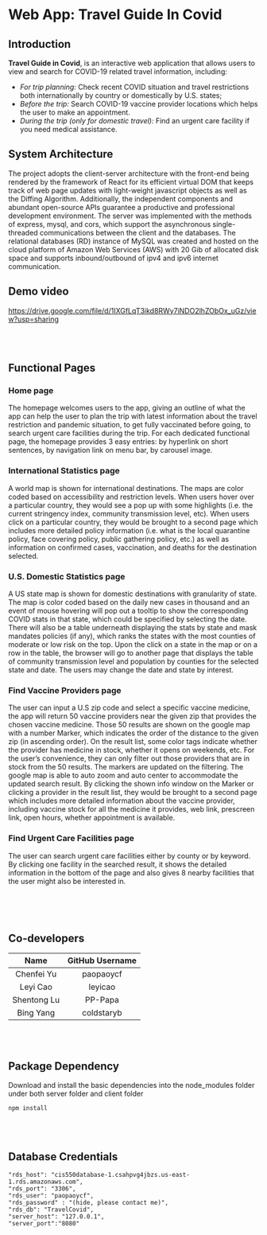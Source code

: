 # Web App: Travel Guide In Covid

## Introduction
<b>Travel Guide in Covid</b>, is an interactive web application that allows users to view and search for COVID-19 related travel information, including:
* <i>For trip planning: </i> 
Check recent COVID situation and travel restrictions both internationally by country or
domestically by U.S. states;
* <i>Before the trip: </i> Search COVID-19 vaccine provider locations which helps the user to make an
appointment.
* <i>During the trip (only for domestic travel):</i> Find an urgent care facility if you need medical assistance.

## System Architecture
The project adopts the client-server architecture with the front-end being rendered by the framework of React for its efficient virtual DOM that keeps track of web page updates with light-weight javascript objects as well as the Diffing Algorithm. Additionally, the independent components and abundant open-source APIs guarantee a productive and professional development environment. The server was implemented with the methods of express, mysql, and cors, which support the asynchronous single-threaded communications between the client and the databases. The relational databases (RD) instance of MySQL was created and hosted on the cloud platform of Amazon Web Services (AWS) with 20 Gib of allocated disk space and supports inbound/outbound of ipv4 and ipv6 internet communication. 

## Demo video

https://drive.google.com/file/d/1IXGfLqT3ikd8RWy7iNDO2lhZObOx_uGz/view?usp=sharing

<br></br>

## Functional Pages
### Home page
The homepage welcomes users to the app, giving an outline of what the app can help the user to plan the trip
with latest information about the travel restriction and pandemic situation, to get fully vaccinated before going,
to search urgent care facilities during the trip. For each dedicated functional page, the homepage provides 3
easy entries: by hyperlink on short sentences, by navigation link on menu bar, by carousel image.

### International Statistics page
A world map is shown for international destinations. The maps are color coded based on accessibility and
restriction levels. When users hover over a particular country, they would see a pop up with some highlights (i.e. the current stringency index, community transmission level, etc). When users click on a particular country,
they would be brought to a second page which includes more detailed policy information (i.e. what is the local
quarantine policy, face covering policy, public gathering policy, etc.) as well as information on confirmed cases,
vaccination, and deaths for the destination selected.

### U.S. Domestic Statistics page
A US state map is shown for domestic destinations with granularity of state. The map is color coded based on the daily new cases in thousand and an event of mouse hovering will pop out a tooltip to show the corresponding COVID stats in that state, which could be specified by selecting the date. There will also be a table underneath displaying the stats by state and mask mandates policies (if any), which ranks the states with the most counties of moderate or low risk on the top. Upon the click on a state in the map or on a row in the table, the browser will go to another page that displays the table of community transmission level and population by counties for the selected state and date. The users may change the date and state by interest.

### Find Vaccine Providers page
The user can input a U.S zip code and select a specific vaccine medicine, the app will return 50 vaccine providers near the given zip that provides the chosen vaccine medicine. Those 50 results are shown on the google map with a number Marker, which indicates the order of the distance to the given zip (in ascending order). On the result list, some color tags indicate whether the provider has medicine in stock, whether it opens on weekends, etc. For the user’s convenience, they can only filter out those providers that are in stock from the 50 results. The markers are updated on the filtering. The google map is able to auto zoom and auto center to accommodate the updated search result. By clicking the shown info window on the Marker or clicking a provider in the result list, they would be brought to a second page which includes more detailed information about the vaccine provider, including vaccine stock for all the medicine it provides, web link, prescreen link, open hours, whether appointment is available.

### Find Urgent Care Facilities page
The user can search urgent care facilities either by county or by keyword. By clicking one facility in the searched result, it shows the detailed information in the bottom of the page and also gives 8 nearby facilities that the user might also be interested in.
<br></br>




<br></br>

## Co-developers

| Name | GitHub Username |
| :---: | :---: |
|Chenfei Yu | paopaoycf |
|Leyi Cao | leyicao |
|Shentong Lu | PP-Papa |
|Bing Yang | coldstaryb |

<br></br>
## Package Dependency

Download and install the basic dependencies into the node_modules folder under both server folder and client folder

    npm install


<br></br>
## Database Credentials

    "rds_host": "cis550database-1.csahpvg4jbzs.us-east-1.rds.amazonaws.com",
    "rds_port": "3306",
    "rds_user": "paopaoycf",
    "rds_password" : "(hide, please contact me)",
    "rds_db": "TravelCovid",
    "server_host": "127.0.0.1",
    "server_port":"8080"